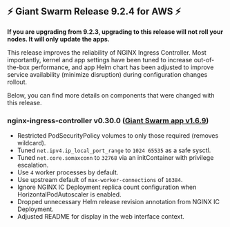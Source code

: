 ## :zap: Giant Swarm Release 9.2.4 for AWS :zap:

**If you are upgrading from 9.2.3, upgrading to this release will not roll your nodes. It will only update the apps.**

This release improves the reliability of NGINX Ingress Controller. Most importantly, kernel and app settings have been tuned to increase out-of-the-box performance, and app Helm chart has been adjusted to improve service availability (minimize disruption) during configuration changes rollout.

Below, you can find more details on components that were changed with this release.

### nginx-ingress-controller v0.30.0 ([Giant Swarm app v1.6.9](https://github.com/giantswarm/nginx-ingress-controller-app/blob/master/CHANGELOG.md#v169-2020-04-22))

- Restricted PodSecurityPolicy volumes to only those required (removes wildcard).
- Tuned `net.ipv4.ip_local_port_range` to `1024 65535` as a safe sysctl.
- Tuned `net.core.somaxconn` to `32768` via an initContainer with privilege escalation.
- Use `4` worker processes by default.
- Use upstream default of `max-worker-connections` of `16384`.
- Ignore NGINX IC Deployment replica count configuration when HorizontalPodAutoscaler is enabled.
- Dropped unnecessary Helm release revision annotation from NGINX IC Deployment.
- Adjusted README for display in the web interface context.
